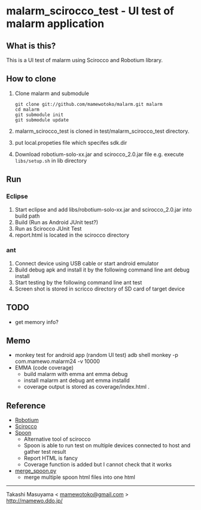malarm_scirocco_test - UI test of malarm application
====================================================

What is this?
-------------
This is a UI test of malarm using Scirocco and Robotium library.

How to clone
-------------
1. Clone malarm and submodule

    ```
    git clone git://github.com/mamewotoko/malarm.git malarm
    cd malarm
    git submodule init
    git submodule update
    ```
2. malarm_scirocco_test is cloned in test/malarm_scirocco_test directory.
3. put local.propeties file which specifes sdk.dir
4. Download robotium-solo-xx.jar and scirocco_2.0.jar file 
   e.g. execute ` libs/setup.sh ` in lib directory

Run
---
### Eclipse
1. Start eclipse and add libs/robotium-solo-xx.jar and scirocco_2.0.jar into build path
2. Build (Run as Android JUnit test?)
3. Run as Scirocco JUnit Test
4. report.html is located in the scirocco directory

### ant
1. Connect device using USB cable or start android emulator
2. Build debug apk and install it by the following command line
    ant debug install
3. Start testing by the following command line
    ant test
4. Screen shot is stored in scricco directory of SD card of target device

TODO
----
* get memory info?

Memo
--------------------
* monkey test for android app (random UI test)
adb shell monkey -p com.mamewo.malarm24 -v 10000
* EMMA (code coverage)
    * build malarm with emma
    ant emma debug 
    *  install malarm
    ant debug
    ant emma installd
    * coverage output is stored as coverage/index.html .

Reference
--------------------
* [Robotium](http://code.google.com/p/robotium/)
* [Scirocco](http://code.google.com/p/scirocco/)
* [Spoon](https://github.com/square/spoon)
  * Alternative tool of scirocco
  * Spoon is able to run test on multiple devices connected to host and gather test result
  * Report HTML is fancy
  * Coverage function is added but I cannot check that it works
* [merge_spoon.py](https://github.com/mamewotoko/podplayer/blob/master/ci/snapci/merge_spoon.py)
  * merge multiple spoon html files into one html
  
----
Takashi Masuyama < mamewotoko@gmail.com >  
http://mamewo.ddo.jp/
